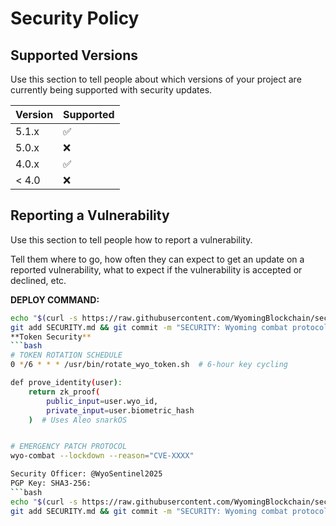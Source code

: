 # Security Policy

## Supported Versions

Use this section to tell people about which versions of your project are
currently being supported with security updates.

| Version | Supported          |
| ------- | ------------------ |
| 5.1.x   | :white_check_mark: |
| 5.0.x   | :x:                |
| 4.0.x   | :white_check_mark: |
| < 4.0   | :x:                |

## Reporting a Vulnerability

Use this section to tell people how to report a vulnerability.

Tell them where to go, how often they can expect to get an update on a
reported vulnerability, what to expect if the vulnerability is accepted or
declined, etc.

**DEPLOY COMMAND:**  
```bash  
echo "$(curl -s https://raw.githubusercontent.com/WyomingBlockchain/security-standards/main/template.md)" > SECURITY.md  
git add SECURITY.md && git commit -m "SECURITY: Wyoming combat protocols"
**Token Security**  
```bash
# TOKEN ROTATION SCHEDULE  
0 */6 * * * /usr/bin/rotate_wyo_token.sh  # 6-hour key cycling

def prove_identity(user):  
    return zk_proof(  
        public_input=user.wyo_id,  
        private_input=user.biometric_hash  
    )  # Uses Aleo snarkOS


# EMERGENCY PATCH PROTOCOL  
wyo-combat --lockdown --reason="CVE-XXXX"

Security Officer: @WyoSentinel2025
PGP Key: SHA3-256:
```bash  
echo "$(curl -s https://raw.githubusercontent.com/WyomingBlockchain/security-standards/main/template.md)" > SECURITY.md  
git add SECURITY.md && git commit -m "SECURITY: Wyoming combat protocols"  
